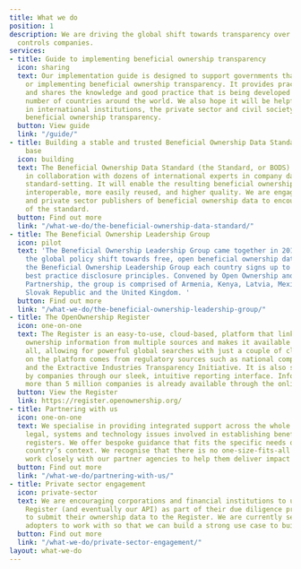 ```yaml
---
title: What we do
position: 1
description: We are driving the global shift towards transparency over who owns and
  controls companies.
services:
- title: Guide to implementing beneficial ownership transparency
  icon: sharing
  text: Our implementation guide is designed to support governments that are considering
    or implementing beneficial ownership transparency. It provides practical resources,
    and shares the knowledge and good practice that is being developed by a growing
    number of countries around the world. We also hope it will be helpful for people
    in international institutions, the private sector and civil society who are supporting
    beneficial ownership transparency.
  button: View guide
  link: "/guide/"
- title: Building a stable and trusted Beneficial Ownership Data Standard and user
    base
  icon: building
  text: The Beneficial Ownership Data Standard (the Standard, or BODS) is being developed
    in collaboration with dozens of international experts in company data and in technical
    standard-setting. It will enable the resulting beneficial ownership data to be
    interoperable, more easily reused, and higher quality. We are engaging with public
    and private sector publishers of beneficial ownership data to encourage uptake
    of the standard.
  button: Find out more
  link: "/what-we-do/the-beneficial-ownership-data-standard/"
- title: The Beneficial Ownership Leadership Group
  icon: pilot
  text: 'The Beneficial Ownership Leadership Group came together in 2019 to drive
    the global policy shift towards free, open beneficial ownership data. By joining
    the Beneficial Ownership Leadership Group each country signs up to a   set of
    best practice disclosure principles. Convened by Open Ownership and Open Government
    Partnership, the group is comprised of Armenia, Kenya, Latvia, Mexico, Nigeria,
    Slovak Republic and the United Kingdom. '
  button: Find out more
  link: "/what-we-do/the-beneficial-ownership-leadership-group/"
- title: The OpenOwnership Register
  icon: one-on-one
  text: The Register is an easy-to-use, cloud-based, platform that links beneficial
    ownership information from multiple sources and makes it available for free to
    all, allowing for powerful global searches with just a couple of clicks. Data
    on the platform comes from regulatory sources such as national companies registers
    and the Extractive Industries Transparency Initiative. It is also self-submitted
    by companies through our sleek, intuitive reporting interface. Information from
    more than 5 million companies is already available through the online portal.
  button: View the Register
  link: https://register.openownership.org/
- title: Partnering with us
  icon: one-on-one
  text: We specialise in providing integrated support across the whole range of policy,
    legal, systems and technology issues involved in establishing beneficial ownership
    registers. We offer bespoke guidance that fits the specific needs of each individual
    country’s context. We recognise that there is no one-size-fits-all solution and
    work closely with our partner agencies to help them deliver impact in-country.
  button: Find out more
  link: "/what-we-do/partnering-with-us/"
- title: Private sector engagement
  icon: private-sector
  text: We are encouraging corporations and financial institutions to use the OpenOwnership
    Register (and eventually our API) as part of their due diligence processes and
    to submit their ownership data to the Register. We are currently seeking early
    adopters to work with so that we can build a strong use case to build momentum.
  button: Find out more
  link: "/what-we-do/private-sector-engagement/"
layout: what-we-do
---
```


